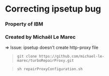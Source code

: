 # Correcting ipsetup bug

### Property of IBM
### Created by Michaël Le Marec

=> Issue: ipsetup doesn't create http-proxy file

> ```git clone https://github.com/michael-le-marec/turboRepairProxy.git```


> ```sh repairProxyConfiguration.sh```
